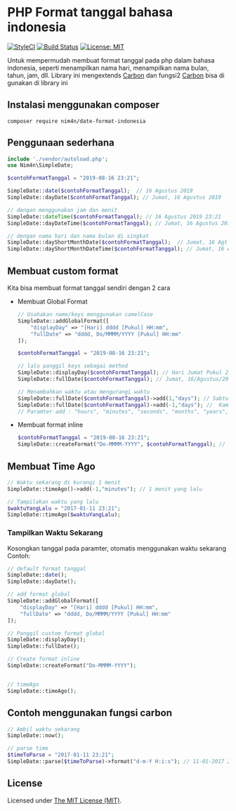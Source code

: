 PHP Format tanggal bahasa indonesia
======
[![StyleCI](https://github.styleci.io/repos/201660628/shield?branch=master)](https://github.styleci.io/repos/201660628)
[![Build Status](https://travis-ci.org/nim4n136/format-tanggal-indonesia.svg?branch=master)](https://travis-ci.org/nim4n136/format-tanggal-indonesia)
 [![License: MIT](https://img.shields.io/badge/License-MIT-blue.svg)](https://opensource.org/licenses/MIT)
 


Untuk mempermudah membuat format tanggal pada php dalam bahasa indonesia, seperti menampilkan nama hari, menampilkan nama bulan, tahun, jam, dll. 
Library ini mengextends [Carbon](https://carbon.nesbot.com/ "Carbon") dan fungsi2  [Carbon](https://carbon.nesbot.com/ "Carbon")  bisa di gunakan di library ini

## Instalasi menggunakan composer
```
composer require nim4n/date-format-indonesia
```

## Penggunaan sederhana
```php
include './vendor/autoload.php';
use Nim4n\SimpleDate;

$contohFormatTanggal = "2019-08-16 23:21";

SimpleDate::date($contohFormatTanggal);  // 16 Agustus 2019
SimpleDate::dayDate($contohFormatTanggal); // Jumat, 16 Agustus 2019

// dengan menggunakan jam dan menit
SimpleDate::dateTime($contohFormatTanggal); // 16 Agustus 2019 23:21
SimpleDate::dayDateTime($contohFormatTanggal); // Jumat, 16 Agustus 2019 23:21

// dengan nama hari dan nama bulan di singkat
SimpleDate::dayShortMonthDate($contohFormatTanggal);  // Jumat, 16 Agt 2019 
SimpleDate::dayShortMonthDateTime($contohFormatTanggal); // Jumat, 16 Agt 2019 23:21
```

## Membuat custom format 
Kita bisa membuat format tanggal sendiri dengan 2 cara
- Membuat Global Format
    ```php
    // Usahakan name/keys menggunakan camelCase 
    SimpleDate::addGlobalFormat([
        "displayDay" => "[Hari] dddd [Pukul] HH:mm",
        "fullDate" => "dddd, Do/MMMM/YYYY [Pukul] HH:mm"    
    ]);

    $contohFormatTanggal = "2019-08-16 23:21";

    // lalu panggil keys sebagai method
    SimpleDate::displayDay($contohFormatTanggal); // Hari Jumat Pukul 23:21
    SimpleDate::fullDate($contohFormatTanggal); // Jumat, 16/Agustus/2019 Pukul 23:21
    
    // Menambahkan waktu atau mengurangi waktu
    SimpleDate::fullDate($contohFormatTanggal)->add(1,"days"); // Sabtu, 17/Agustus/2019 Pukul 23:21
    SimpleDate::fullDate($contohFormatTanggal)->add(-1,"days"); //  Kamis, 15/Agustus/2019 Pukul 23:21
    // Paramter add : "hours", "minutes", "seconds", "months", "years","weeks"
    ```

- Membuat format inline
    ```php
    $contohFormatTanggal = "2019-08-16 23:21";
    SimpleDate::createFormat("Do-MMMM-YYYY", $contohFormatTanggal); //  16-Agustus-2019
    ```

## Membuat Time Ago
```php
// Waktu sekarang di kurangi 1 menit
SimpleDate::timeAgo()->add(-1,"minutes"); // 1 menit yang lalu

// Tampilakan waktu yang lalu
$waktuYangLalu = "2017-01-11 23:21";
SimpleDate::timeAgo($waktuYangLalu);
```

### Tampilkan Waktu Sekarang
Kosongkan tanggal pada paramter, otomatis menggunakan waktu sekarang
Contoh:
```php
// default format tanggal
SimpleDate::date();
SimpleDate::dayDate(); 

// add format global
SimpleDate::addGlobalFormat([
    "displayDay" => "[Hari] dddd [Pukul] HH:mm",
    "fullDate" => "dddd, Do/MMMM/YYYY [Pukul] HH:mm"    
]);

// Panggil custom format global
SimpleDate::displayDay();
SimpleDate::fullDate();

// Create format inline
SimpleDate::createFormat("Do-MMMM-YYYY");


// timeAgo
SimpleDate::timeAgo();
```

## Contoh menggunakan fungsi carbon
```php
// Ambil waktu sekarang
SimpleDate::now(); 

// parse time
$timeToParse = "2017-01-11 23:21";
SimpleDate::parse($timeToParse)->format("d-m-Y H:i:s"); // 11-01-2017 23:21:00
```

License
------------
Licensed under [The MIT License (MIT)](LICENSE).
